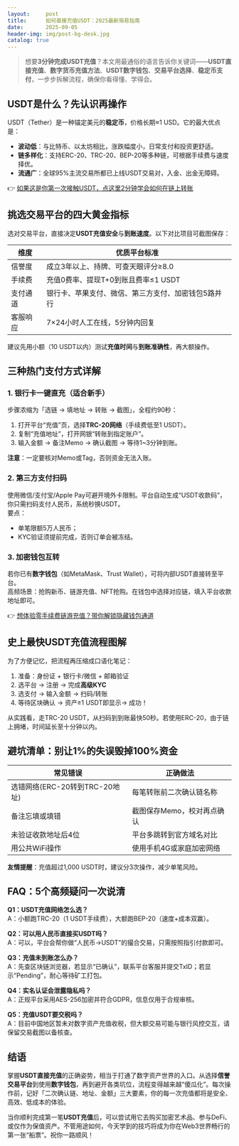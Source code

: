 ```yaml
---
layout:     post
title:      如何直接充值USDT：2025最新简易指南
date:       2025-09-05
header-img: img/post-bg-desk.jpg
catalog: true
---
```


> 想要**3分钟完成USDT充值**？本文用最通俗的语言告诉你关键词——**USDT直接充值**、**数字货币充值方法**、**USDT数字钱包**、**交易平台选择**、**稳定币支付**，一步步拆解流程，确保你看得懂、学得会。

## USDT是什么？先认识再操作
USDT（Tether）是一种锚定美元的**稳定币**，价格长期≈1 USD。它的最大优点是：  
- **波动低**：与比特币、以太坊相比，涨跌幅度小，日常支付和投资更舒适。  
- **链多样化**：支持ERC-20、TRC-20、BEP-20等多种链，可根据手续费与速度择优。  
- **流通广**：全球95%主流交易所都已上线USDT交易对，入金、出金无障碍。  

👉 [如果这是你第一次接触USDT，点这里2分钟学会如何在链上转账](https://okxdog.com/)

## 挑选交易平台的四大黄金指标
选对交易平台，直接决定**USDT充值安全**与**到账速度**。以下对比项目可截图保存：

| 维度       | 优质平台标准                                           |
|------------|--------------------------------------------------------|
| 信誉度     | 成立3年以上、持牌、可查天眼评分≥8.0                    |
| 手续费     | 充值0费率、提现T+0到账且费率≤1 USDT                    |
| 支付通道   | 银行卡、苹果支付、微信、第三方支付、加密钱包5路并行    |
| 客服响应   | 7×24小时人工在线，5分钟内回复                          |

建议先用小额（10 USDT以内）测试**充值时间**与**到账准确性**，再大额操作。

## 三种热门支付方式详解
### 1. 银行卡一键直充（适合新手）
步骤浓缩为「选链 → 填地址 → 转账 → 截图」，全程约90秒：  
1. 打开平台“充值”页，选择**TRC-20网络**（手续费低至1 USDT）。  
2. 复制“充值地址”，打开网银“转账到指定账户”。  
3. 输入金额 → 备注Memo → 确认截图 → 等待1~3分钟到账。  

**注意**：一定要核对Memo或Tag，否则资金无法入账。

### 2. 第三方支付扫码
使用微信/支付宝/Apple Pay可避开境外卡限制。平台自动生成“USDT收款码”，你只需扫码支付人民币，系统秒换USDT。  
要点：  
- 单笔限额5万人民币；  
- KYC验证须提前完成，否则订单会被冻结。  

### 3. 加密钱包互转
若你已有**数字钱包**（如MetaMask、Trust Wallet），可将内部USDT直接转至平台。  
高频场景：抢购新币、链游充值、NFT抢购。在钱包中选择对应链，填入平台收款地址即可。

👉 [想体验零手续费链游充值？带你解锁隐藏钱包通道](https://okxdog.com/)

## 史上最快USDT充值流程图解
为了方便记忆，把流程再压缩成口语化笔记：  
1. 准备：身份证 + 银行卡/微信 + 邮箱验证  
2. 选平台 → 注册 → 完成**高级KYC**  
3. 选支付 → 输入金额 → 扫码/转账  
4. 等待区块确认 → 资产≥1 USDT即显示→ 成功！  

从实践看，走TRC-20 USDT，从扫码到到账最快50秒。若使用ERC-20，由于链上拥堵，时间延长至十分钟以内。

## 避坑清单：别让1%的失误毁掉100%资金
| 常见错误                      | 正确做法                        |
|-------------------------------|---------------------------------|
| 选错网络(ERC-20转到TRC-20地址) | 每笔转账前二次确认链名称        |
| 备注忘填或填错                | 截图保存Memo，校对再点确认      |
| 未验证收款地址后4位           | 平台多跳转到官方域名对比        |
| 用公共WiFi操作                | 使用手机4G或家庭加密网络        |

**友情提醒**：充值超过1,000 USDT时，建议分3次操作，减少单笔风险。

## FAQ：5个高频疑问一次说清
**Q1：USDT充值网络怎么选？**  
A：小额跑TRC-20（1 USDT手续费），大额跑BEP-20（速度+成本双赢）。

**Q2：可以用人民币直接买USDT吗？**  
A：可以，平台会帮你做“人民币→USDT”的撮合交易，只需按照指引付款即可。

**Q3：充值未到账怎么办？**  
A：先查区块链浏览器，若显示“已确认”，联系平台客服并提交TxID；若显示“Pending”，耐心等待矿工打包。

**Q4：实名认证会泄露隐私吗？**  
A：正规平台采用AES-256加密并符合GDPR，信息仅用于合规审核。

**Q5：充值USDT要交税吗？**  
A：目前中国地区暂未对数字资产充值收税，但大额交易可能与银行风控交互，请保留交易截图以备核查。

## 结语
掌握**USDT直接充值**的正确姿势，相当于打通了数字资产世界的入口。从选择**信誉交易平台**到使用**数字钱包**，再到避开各类坑位，流程变得越来越“傻瓜化”。每次操作前，记好「二次确认链、地址、金额」三大要素，你的每一次充值都将是安全、高效、低成本的体验。

当你顺利完成第一笔**USDT充值**后，可以尝试用它去购买加密艺术品、参与DeFi、或仅作为保值资产。不管用途如何，今天学到的技巧将成为你在Web3世界畅行的第一张“船票”。祝你一路顺风！